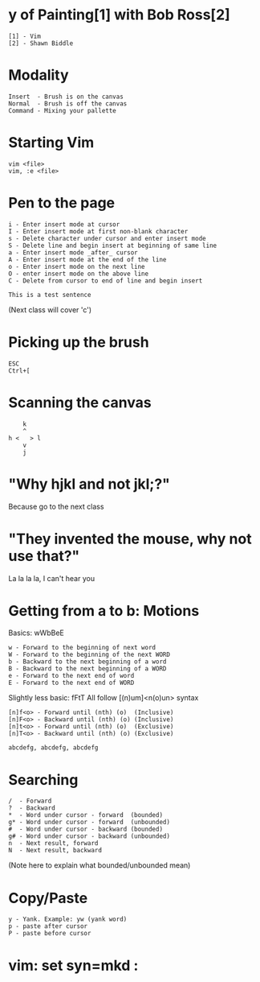 
y of Painting[1] with Bob Ross[2]
=

	[1] - Vim
	[2] - Shawn Biddle

Modality
===

	Insert  - Brush is on the canvas
	Normal  - Brush is off the canvas
	Command - Mixing your pallette

Starting Vim
===

	vim <file>
	vim, :e <file>

Pen to the page
===

	i - Enter insert mode at cursor
	I - Enter insert mode at first non-blank character
	s - Delete character under cursor and enter insert mode
	S - Delete line and begin insert at beginning of same line
	a - Enter insert mode _after_ cursor
	A - Enter insert mode at the end of the line
	o - Enter insert mode on the next line
	O - enter insert mode on the above line
	C - Delete from cursor to end of line and begin insert

	This is a test sentence
	
(Next class will cover 'c')

Picking up the brush
===

	ESC
	Ctrl+[

Scanning the canvas
===

	    k
	    ^
	h <   > l
	    v
	    j

"Why hjkl and not jkl;?"
===
Because go to the next class

"They invented the mouse, why not use that?"
===
La la la la, I can't hear you

Getting from a to b: Motions
===
Basics: wWbBeE

	w - Forward to the beginning of next word
	W - Forward to the beginning of the next WORD
	b - Backward to the next beginning of a word
	B - Backward to the next beginning of a WORD
	e - Forward to the next end of word
	E - Forward to the next end of WORD

Slightly less basic: fFtT
All follow [(n)um]<verb><n(o)un> syntax

	[n]f<o> - Forward until (nth) (o)  (Inclusive)
	[n]F<o> - Backward until (nth) (o) (Inclusive)
	[n]t<o> - Forward until (nth) (o)  (Exclusive)
	[n]T<o> - Backward until (nth) (o) (Exclusive)

	abcdefg, abcdefg, abcdefg

Searching
===

	/  - Forward
	?  - Backward
	*  - Word under cursor - forward  (bounded)
	g* - Word under cursor - forward  (unbounded)
	#  - Word under cursor - backward (bounded)
	g# - Word under cursor - backward (unbounded)
	n  - Next result, forward
	N  - Next result, backward

(Note here to explain what bounded/unbounded mean)

Copy/Paste
===

	y - Yank. Example: yw (yank word)
	p - paste after cursor
	P - paste before cursor

# vim: set syn=mkd :
